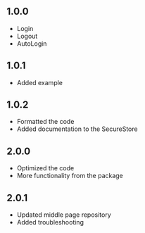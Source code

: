 ## 1.0.0

* Login
* Logout
* AutoLogin

## 1.0.1

* Added example

## 1.0.2

* Formatted the code
* Added documentation to the SecureStore

## 2.0.0

* Optimized the code
* More functionality from the package

## 2.0.1

* Updated middle page repository
* Added troubleshooting